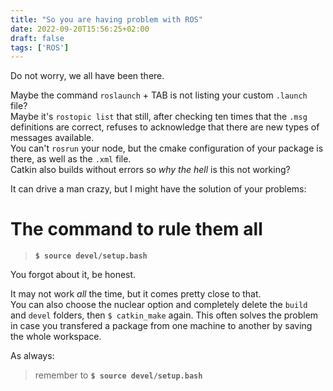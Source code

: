 ```yaml
---
title: "So you are having problem with ROS"
date: 2022-09-20T15:56:25+02:00
draft: false
tags: ['ROS']
---
```

Do not worry, we all have been there. 

Maybe the command `roslaunch` + TAB is not listing your custom `.launch` file?  
Maybe it's `rostopic list` that still, after checking ten times that the `.msg` definitions are correct, refuses to acknowledge that there are new types of messages available.  
You can't `rosrun` your node, but the cmake configuration of your package is there, as well as the `.xml` file.  
Catkin also builds without errors so _why the hell_ is this not working? 

It can drive a man crazy, but I might have the solution of your problems:

# The command to rule them all

> **`$ source devel/setup.bash`**  

You forgot about it, be honest.

It may not work _all_ the time, but it comes pretty close to that.  
You can also choose the nuclear option and completely delete the `build` and `devel` folders, then `$ catkin_make` again. This often solves the problem in case you transfered a package from one machine to another by saving the whole workspace. 

As always:
> remember to **`$ source devel/setup.bash`**

